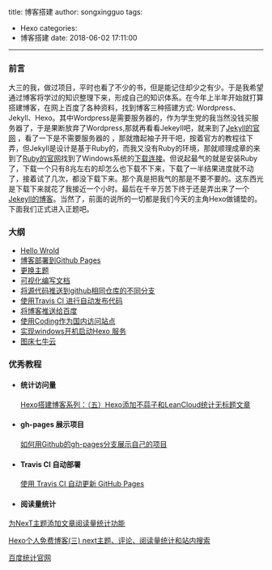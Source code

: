 title: 博客搭建
author: songxingguo
tags:
  - Hexo
categories:
  - 博客搭建
date: 2018-06-02 17:11:00
---
### 前言

大三的我，做过项目，平时也看了不少的书，但是能记住却少之有少。于是我希望通过博客将学过的知识整理下来，形成自己的知识体系。在今年上半年开始就打算搭建博客，在网上百度了各种资料，找到博客三种搭建方式: Wordpress、Jekyll、Hexo。其中Wordpress是需要服务器的，作为学生党的我当然没钱买服务器了，于是果断放弃了Wordpress,那就再看看Jekeyll吧，就来到了[Jekyll的官网](https://www.jekyll.com.cn) ，看了一下是不需要服务器的 ，那就撸起袖子开干吧，按着官方的教程往下弄，但Jekyll是设计是基于Ruby的，而我又没有Ruby的环境，那就顺理成章的来到了[Ruby的官网](http://www.ruby-lang.org/en/downloads/)找到了Windows系统的[下载连接](https://rubyinstaller.org/downloads)。但说起最气的就是安装Ruby了，下载一个只有8兆左右的却怎么也下载不下来，下载了一半结果进度就不动了，接着试了几次，都没下载下来。那个真是把我气的那是不要不要的。这东西光是下载下来就花了我接近一个小时。最后在千辛万苦下终于还是弄出来了一个[Jekeyll的博客](http://blog.songxingguo.com)。当然了，前面的说所的一切都是我们今天的主角Hexo做铺垫的。下面我们正式进入正题吧。

<!-- more -->

### 大纲

   - [Hello Wrold](https://www.songxingguo.com/2018/05/18/hello-world/)
   - [博客部署到Github Pages](https://www.songxingguo.com/2018/06/06/%E5%AE%A2%E9%83%A8%E7%BD%B2%E5%88%B0github-pages/)
   - [更换主题]()
   - [可视化编写文档]()
   - [将源代码推送到github相同仓库的不同分支]()
   - [使用Travis CI 进行自动发布代码]()
   - [将博客推送给百度]()
   - [使用Coding作为国内访问站点]()
   - [实现windows开机启动Hexo 服务]()
   - [图床七牛云]()
   
### 优秀教程

- #### 统计访问量

  [Hexo搭建博客系列：（五）Hexo添加不蒜子和LeanCloud统计无标题文章](https://www.jianshu.com/p/702a7aec4d00)
 
- #### gh-pages 展示项目

  [如何用Github的gh-pages分支展示自己的项目](https://www.cnblogs.com/MuYunyun/p/6082359.html)
 
- #### Travis CI 自动部署

  [使用 Travis CI 自动更新 GitHub Pages](https://notes.iissnan.com/2016/publishing-github-pages-with-travis-ci/)
  
- #### 阅读量统计

 [为NexT主题添加文章阅读量统计功能](https://notes.doublemine.me/2015-10-21-%E4%B8%BANexT%E4%B8%BB%E9%A2%98%E6%B7%BB%E5%8A%A0%E6%96%87%E7%AB%A0%E9%98%85%E8%AF%BB%E9%87%8F%E7%BB%9F%E8%AE%A1%E5%8A%9F%E8%83%BD.html#%E9%85%8D%E7%BD%AELeanCloud)
 
 [Hexo个人免费博客(三) next主题、评论、阅读量统计和站内搜索](https://blog.csdn.net/linshuhe1/article/details/52424573)
 
 [百度统计官网](https://tongji.baidu.com/web/welcome/login)